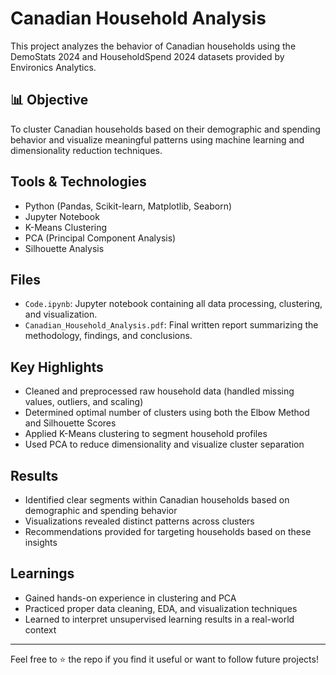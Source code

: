 # Canadian Household Analysis

This project analyzes the behavior of Canadian households using the DemoStats 2024 and HouseholdSpend 2024 datasets provided by Environics Analytics.

## 📊 Objective
To cluster Canadian households based on their demographic and spending behavior and visualize meaningful patterns using machine learning and dimensionality reduction techniques.

## Tools & Technologies
- Python (Pandas, Scikit-learn, Matplotlib, Seaborn)
- Jupyter Notebook
- K-Means Clustering
- PCA (Principal Component Analysis)
- Silhouette Analysis

## Files
- `Code.ipynb`: Jupyter notebook containing all data processing, clustering, and visualization.
- `Canadian_Household_Analysis.pdf`: Final written report summarizing the methodology, findings, and conclusions.

## Key Highlights
- Cleaned and preprocessed raw household data (handled missing values, outliers, and scaling)
- Determined optimal number of clusters using both the Elbow Method and Silhouette Scores
- Applied K-Means clustering to segment household profiles
- Used PCA to reduce dimensionality and visualize cluster separation

## Results
- Identified clear segments within Canadian households based on demographic and spending behavior
- Visualizations revealed distinct patterns across clusters
- Recommendations provided for targeting households based on these insights

## Learnings
- Gained hands-on experience in clustering and PCA
- Practiced proper data cleaning, EDA, and visualization techniques
- Learned to interpret unsupervised learning results in a real-world context

---

Feel free to ⭐ the repo if you find it useful or want to follow future projects!
